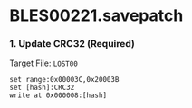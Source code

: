 # BLES00221.savepatch

### 1. Update CRC32 (Required)

Target File: `LOST00`

```
set range:0x00003C,0x20003B
set [hash]:CRC32
write at 0x000008:[hash]
```

